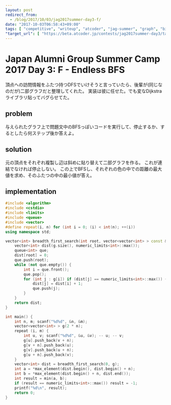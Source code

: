 ```yaml
---
layout: post
redirect_from:
  - /blog/2017/10/03/jag2017summer-day3-f/
date: "2017-10-03T06:58:43+09:00"
tags: [ "competitive", "writeup", "atcoder", "jag-summer", "graph", "bipartite-graph", "bfs" ]
"target_url": [ "https://beta.atcoder.jp/contests/jag2017summer-day3/tasks/jag2017summer_day3_f" ]
---
```


# Japan Alumni Group Summer Camp 2017 Day 3: F - Endless BFS

頂点への訪問情報をふたつ持つDFSでいけそうと言っていたら、後輩が(同じなのだが)二部グラフだと整理してくれた。
実装は彼に任せた。でも変なDijkstraライブラリ貼ってバグらせてた。

## problem

与えられたグラフ上で問題文中のBFSっぽいコードを実行して、停止するか、するとしたら何ステップ後か答えよ。

## solution

元の頂点をそれぞれ複製し辺は斜めに貼り替えて二部グラフを作る。
これが連結でなければ停止しない。
この上でBFSし、それぞれの色の中での距離の最大値を求め、そのふたつの中の最小値が答え。

## implementation

``` c++
#include <algorithm>
#include <cstdio>
#include <limits>
#include <queue>
#include <vector>
#define repeat(i, n) for (int i = 0; (i) < int(n); ++(i))
using namespace std;

vector<int> breadth_first_search(int root, vector<vector<int> > const & g) {
    vector<int> dist(g.size(), numeric_limits<int>::max());
    queue<int> que;
    dist[root] = 0;
    que.push(root);
    while (not que.empty()) {
        int i = que.front();
        que.pop();
        for (int j : g[i]) if (dist[j] == numeric_limits<int>::max()) {
            dist[j] = dist[i] + 1;
            que.push(j);
        }
    }
    return dist;
}

int main() {
    int n, m; scanf("%d%d", &n, &m);
    vector<vector<int> > g(2 * n);
    repeat (i, m) {
        int u, v; scanf("%d%d", &u, &v); -- u; -- v;
        g[u].push_back(v + n);
        g[v + n].push_back(u);
        g[v].push_back(u + n);
        g[u + n].push_back(v);
    }
    vector<int> dist = breadth_first_search(0, g);
    int a = *max_element(dist.begin(), dist.begin() + n);
    int b = *max_element(dist.begin() + n, dist.end());
    int result = min(a, b);
    if (result == numeric_limits<int>::max()) result = -1;
    printf("%d\n", result);
    return 0;
}
```
